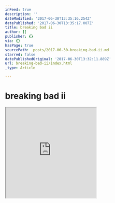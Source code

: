 ```yaml
---
inFeed: true
description: ''
dateModified: '2017-06-30T13:35:16.254Z'
datePublished: '2017-06-30T13:35:17.007Z'
title: breaking bad ii
author: []
publisher: {}
via: {}
hasPage: true
sourcePath: _posts/2017-06-30-breaking-bad-ii.md
starred: false
datePublishedOriginal: '2017-06-30T13:32:11.889Z'
url: breaking-bad-ii/index.html
_type: Article

---
```

# breaking bad ii

<iframe src="https://the-grid.github.io/ed-userhtml/?g=eJyzKU4uyiwoseMqycgs1ivJL9DLyU9OLMnMz1NQtLVVAIvCRdTUFDQw1aGp0rTmstGHmWqTlJ9SqVBcUpmTaquUlJicnV6UX5qXopucn5NfZKXsmmZuZpCiZMeVkZqTk88FAK4rMHE" height="300" style=""></iframe>